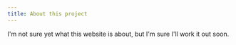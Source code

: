 ```yaml
---
title: About this project
---
```


I'm not sure yet what this website is about, but I'm sure I'll work it out soon.
